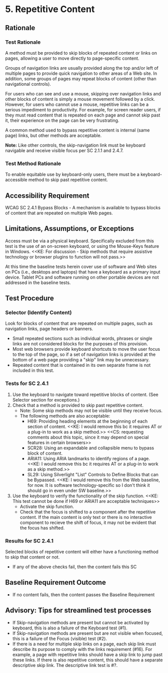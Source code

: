 # 5. Repetitive Content 
## Rationale
### Test Rationale
A method must be provided to skip blocks of repeated content or links on pages, allowing a user to move directly to page-specific content.

Groups of navigation links are usually provided along the top and/or left of multiple pages to provide quick navigation to other areas of a Web site. In addition, some groups of pages may repeat blocks of content (other than navigational controls).

For users who can see and use a mouse, skipping over navigation links and other blocks of content is simply a mouse movement followed by a click. However, for users who cannot use a mouse, repetitive links can be a serious impediment to productivity. For example, for screen reader users, if they must read content that is repeated on each page and cannot skip past it, their experience on the page can be very frustrating. 

A common method used to bypass repetitive content is internal (same page) links, but other methods are acceptable.

**Note:**
Like other controls, the skip-navigation link must be keyboard navigable and receive visible focus per SC 2.1.1 and 2.4.7.

### Test Method Rationale
To enable equitable use by keyboard-only users, there must be a keyboard-accessible method to skip past repetitive content. 

## Accessibility Requirement
WCAG SC 2.4.1 Bypass Blocks - A mechanism is available to bypass blocks of content that are repeated on multiple Web pages.

## Limitations, Assumptions, or Exceptions
Access must be via a physical keyboard. Specifically excluded from this test is the use of an on-screen keyboard, or using the Mouse-Keys feature in Windows. <<KE: For discussion - Skip methods that require assistive technology or browser plugins to function will not pass.>>

At this time the baseline tests herein cover use of software and Web sites on PCs (i.e., desktops and laptops) that have a keyboard as a primary input device. Tablet PCs and software running on other portable devices are not addressed in the baseline tests.

## Test Procedure
### Selector (Identify Content)
Look for blocks of content that are repeated on multiple pages, such as navigation links, page headers or banners.
* Small repeated sections such as individual words, phrases or single links are not considered blocks for the purposes of this provision.
* Most web browsers provide keyboard shortcuts to move the user focus to the top of the page, so if a set of navigation links is provided at the bottom of a web page providing a "skip" link may be unnecessary. 
* Repeated content that is contained in its own separate frame is not included in this test.

### Tests for SC 2.4.1
1.	Use the keyboard to navigate toward repetitive blocks of content. (See Selector section for exceptions.)
2.	Check that a method is provided to skip past repetitive content.
    * Note: Some skip methods may not be visible until they receive focus.
    * The following methods are also acceptable:
      * H69: Providing heading elements at the beginning of each section of content. <<KE: I would remove this bc it requires AT or a plug-in to work as a skip method.>> <<CS: requesting comments about this topic, since it may depend on special features in certain browsers>>
      * SCR28: Using an expandable and collapsible menu to bypass block of content.
      * ARIA11: Using ARIA landmarks to identify regions of a page. <<KE: I would remove this bc it requires AT or a plug-in to work as a skip method.>>
      * SL29: Using Silverlight "List" Controls to Define Blocks that can be Bypassed. <<KE: I would remove this from the Web baseline, for now. It is software technology-specific so I don't think it should go in even under SW baseline.>>
3.	Use the keyboard to verify the functionality of the skip function. <<KE: This test cannot be done if H69 or ARIA11 are acceptable techniques>>
    * Activate the skip function. 
    * Check that the focus is shifted to a component after the repetitive content. If the main content is only text or there is no interactive component to recieve the shift of focus, it may not be evident that the focus has shifted.

### Results for SC 2.4.1 
Selected blocks of repetitive content will either have a functioning method to skip that content or not.
* If any of the above checks fail, then the content fails this SC

## Baseline Requirement Outcome
* If no content fails, then the content passes the Baseline Requirement

## Advisory: Tips for streamlined test processes
* If Skip-navigation methods are present but cannot be activated by keyboard, this is also a failure of the Keyboard test (#1).
* If Skip-navigation methods are present but are not visible when focused, this is a failure of the Focus (visible) test (#2). 
* If there is a need for multiple skip links on a page, each skip link must describe its purpose to comply with the links requirement (#16). For example, a page with repetitive links should have a skip link to jump past these links. If there is also repetitive content, this should have a separate descriptive skip link. The descriptive link test is #?.
